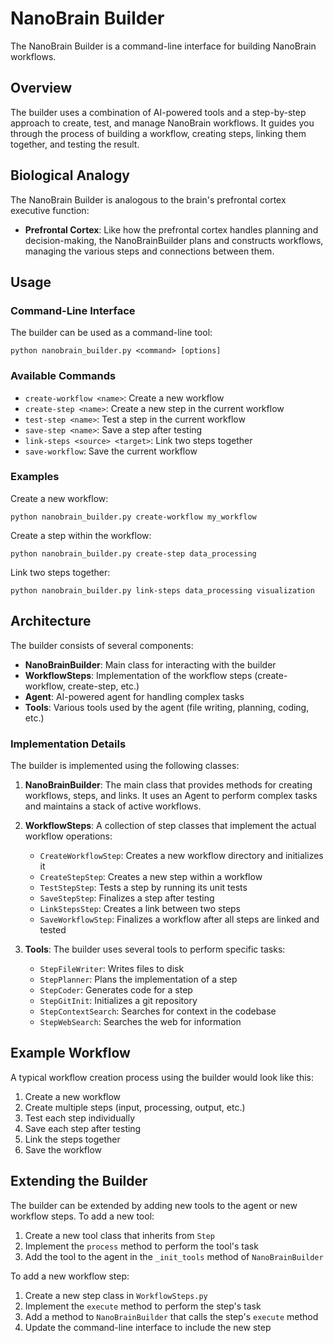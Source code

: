 # NanoBrain Builder

The NanoBrain Builder is a command-line interface for building NanoBrain workflows.

## Overview

The builder uses a combination of AI-powered tools and a step-by-step approach to create, test, and manage NanoBrain workflows. It guides you through the process of building a workflow, creating steps, linking them together, and testing the result.

## Biological Analogy

The NanoBrain Builder is analogous to the brain's prefrontal cortex executive function:

- **Prefrontal Cortex**: Like how the prefrontal cortex handles planning and decision-making, the NanoBrainBuilder plans and constructs workflows, managing the various steps and connections between them.

## Usage

### Command-Line Interface

The builder can be used as a command-line tool:

```
python nanobrain_builder.py <command> [options]
```

### Available Commands

- `create-workflow <name>`: Create a new workflow
- `create-step <name>`: Create a new step in the current workflow
- `test-step <name>`: Test a step in the current workflow
- `save-step <name>`: Save a step after testing
- `link-steps <source> <target>`: Link two steps together
- `save-workflow`: Save the current workflow

### Examples

Create a new workflow:

```
python nanobrain_builder.py create-workflow my_workflow
```

Create a step within the workflow:

```
python nanobrain_builder.py create-step data_processing
```

Link two steps together:

```
python nanobrain_builder.py link-steps data_processing visualization
```

## Architecture

The builder consists of several components:

- **NanoBrainBuilder**: Main class for interacting with the builder
- **WorkflowSteps**: Implementation of the workflow steps (create-workflow, create-step, etc.)
- **Agent**: AI-powered agent for handling complex tasks
- **Tools**: Various tools used by the agent (file writing, planning, coding, etc.)

### Implementation Details

The builder is implemented using the following classes:

1. **NanoBrainBuilder**: The main class that provides methods for creating workflows, steps, and links. It uses an Agent to perform complex tasks and maintains a stack of active workflows.

2. **WorkflowSteps**: A collection of step classes that implement the actual workflow operations:
   - `CreateWorkflowStep`: Creates a new workflow directory and initializes it
   - `CreateStepStep`: Creates a new step within a workflow
   - `TestStepStep`: Tests a step by running its unit tests
   - `SaveStepStep`: Finalizes a step after testing
   - `LinkStepsStep`: Creates a link between two steps
   - `SaveWorkflowStep`: Finalizes a workflow after all steps are linked and tested

3. **Tools**: The builder uses several tools to perform specific tasks:
   - `StepFileWriter`: Writes files to disk
   - `StepPlanner`: Plans the implementation of a step
   - `StepCoder`: Generates code for a step
   - `StepGitInit`: Initializes a git repository
   - `StepContextSearch`: Searches for context in the codebase
   - `StepWebSearch`: Searches the web for information

## Example Workflow

A typical workflow creation process using the builder would look like this:

1. Create a new workflow
2. Create multiple steps (input, processing, output, etc.)
3. Test each step individually
4. Save each step after testing
5. Link the steps together
6. Save the workflow

## Extending the Builder

The builder can be extended by adding new tools to the agent or new workflow steps. To add a new tool:

1. Create a new tool class that inherits from `Step`
2. Implement the `process` method to perform the tool's task
3. Add the tool to the agent in the `_init_tools` method of `NanoBrainBuilder`

To add a new workflow step:

1. Create a new step class in `WorkflowSteps.py`
2. Implement the `execute` method to perform the step's task
3. Add a method to `NanoBrainBuilder` that calls the step's `execute` method
4. Update the command-line interface to include the new step 
